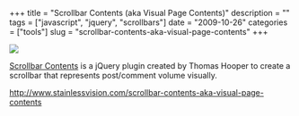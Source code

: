 +++
title = "Scrollbar Contents (aka Visual Page Contents)"
description = ""
tags = ["javascript", "jquery", "scrollbars"]
date = "2009-10-26"
categories = ["tools"]
slug = "scrollbar-contents-aka-visual-page-contents"
+++


<div class="tool-screenshot mb1"><a href="http://www.stainlessvision.com/scrollbar-contents-aka-visual-page-contents"><img id="bluga-thumbnail-2775" class="bluga-thumbnail custom" src="/media/bluga/
wt5230972a8df7d_custom.jpg"/></a></div><p><a href="http://www.stainlessvision.com/scrollbar-contents-aka-visual-page-contents">Scrollbar Contents</a> is a jQuery plugin created by Thomas Hooper to create a scrollbar that represents post/comment volume visually.</p>
  
<p><a href="http://www.stainlessvision.com/scrollbar-contents-aka-visual-page-contents">http://www.stainlessvision.com/scrollbar-contents-aka-visual-page-contents</a></p>
      
